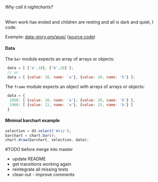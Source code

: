 ###### Why call it nightcharts?

When work has ended and children are resting and all is dark and quiet, I code.


Example:  [data-story.org/wup/](http://data-story.org/wup/) ([source code](https://github.com/deciob/wup))


#### Data

The `bar` module expects an array of arrays or objects:
```js
 data = [ ['a',10], ['b',20] ];
 // or
 data = [ {value: 10, name: 'a'}, {value: 20, name: 'b'} ];
```

The `frame` module expects an object with arrays of arrays or objects:
```js
 data = { 
  1950: [ {value: 10, name: 'a'}, {value: 20, name: 'b'} ],
  1960: [ {value: 11, name: 'a'}, {value: 23, name: 'b'} ]
 }
```

#### Minimal barchart example

```js
selection = d3.select('#viz');
barchart = chart.bar();
chart.draw(barchart, selection, data);
```

#TODO before merge into master

* update README
* get transitions working again
* reintegrate all missing tests
* clean out - improve comments
